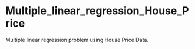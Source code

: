 # Multiple_linear_regression_House_Price
Multiple linear regression problem using House Price Data.
